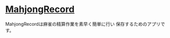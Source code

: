 # [MahjongRecord](https://mahjong-record.herokuapp.com/)

MahjongRecordは麻雀の精算作業を素早く簡単に行い
保存するためのアプリです。
